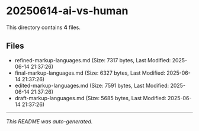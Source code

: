 # 20250614-ai-vs-human

This directory contains **4** files.

## Files

- refined-markup-languages.md (Size: 7317 bytes, Last Modified: 2025-06-14 21:37:26)
- final-markup-languages.md (Size: 6327 bytes, Last Modified: 2025-06-14 21:37:26)
- edited-markup-languages.md (Size: 7591 bytes, Last Modified: 2025-06-14 21:37:26)
- draft-markup-languages.md (Size: 5685 bytes, Last Modified: 2025-06-14 21:37:26)

---
*This README was auto-generated.*
